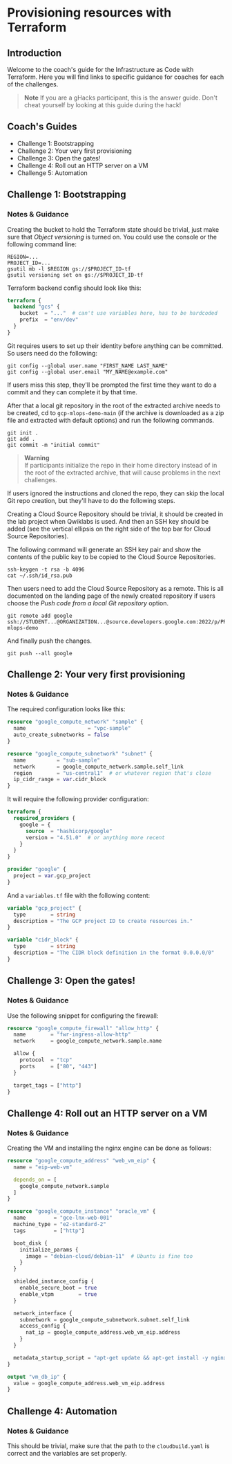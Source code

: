 # Provisioning resources with Terraform

## Introduction

Welcome to the coach's guide for the Infrastructure as Code with Terraform. Here you will find links to specific guidance for coaches for each of the challenges.

> **Note** If you are a gHacks participant, this is the answer guide. Don't cheat yourself by looking at this guide during the hack!

## Coach's Guides

- Challenge 1: Bootstrapping
- Challenge 2: Your very first provisioning
- Challenge 3: Open the gates!
- Challenge 4: Roll out an HTTP server on a VM
- Challenge 5: Automation


## Challenge 1: Bootstrapping

### Notes & Guidance

Creating the bucket to hold the Terraform state should be trivial, just make sure that _Object versioning_ is turned on. You could use the console or the following command line:

```shell
REGION=...
PROJECT_ID=...
gsutil mb -l $REGION gs://$PROJECT_ID-tf
gsutil versioning set on gs://$PROJECT_ID-tf
```

Terraform backend config should look like this:

```terraform
terraform {
  backend "gcs" {
    bucket  = "..."  # can't use variables here, has to be hardcoded
    prefix  = "env/dev"
  }
}
```

Git requires users to set up their identity before anything can be committed. So users need do the following:

```shell
git config --global user.name "FIRST_NAME LAST_NAME"
git config --global user.email "MY_NAME@example.com"
```

If users miss this step, they'll be prompted the first time they want to do a commit and they can complete it by that time.

After that a local git repository in the root of the extracted archive needs to be created, cd to `gcp-mlops-demo-main` (if the archive is downloaded as a zip file and extracted with default options) and run the following commands.

```shell
git init .
git add .
git commit -m "initial commit"
```

> **Warning**  
> If participants initialize the repo in their home directory instead of in the root of the extracted archive, that will cause problems in the next challenges.

If users ignored the instructions and cloned the repo, they can skip the local Git repo creation, but they'll have to do the following steps.

Creating a Cloud Source Repository should be trivial, it should be created in the lab project when Qwiklabs is used. And then an SSH key should be added (see the vertical ellipsis on the right side of the top bar for Cloud Source Repositories).

The following command will generate an SSH key pair and show the contents of the public key to be copied to the Cloud Source Repositories.

```shell
ssh-keygen -t rsa -b 4096
cat ~/.ssh/id_rsa.pub
```

Then users need to add the Cloud Source Repository as a remote. This is all documented on the landing page of the newly created repository if users choose the _Push code from a local Git repository_ option.

```shell
git remote add google ssh://STUDENT...@ORGANIZATION...@source.developers.google.com:2022/p/PROJECT/r/gcp-mlops-demo
```

And finally push the changes.

```shell
git push --all google
```

## Challenge 2: Your very first provisioning

### Notes & Guidance

The required configuration looks like this:

```terraform
resource "google_compute_network" "sample" {
  name                    = "vpc-sample"
  auto_create_subnetworks = false
}

resource "google_compute_subnetwork" "subnet" {
  name          = "sub-sample"
  network       = google_compute_network.sample.self_link
  region        = "us-central1"  # or whatever region that's close     
  ip_cidr_range = var.cidr_block
}
```

It will require the following provider configuration:

```terraform
terraform {
  required_providers {
    google = {
      source  = "hashicorp/google"
      version = "4.51.0"  # or anything more recent
    }
  }
}

provider "google" {
  project = var.gcp_project
}
```

And a `variables.tf` file with the following content:

```terraform
variable "gcp_project" {
  type        = string
  description = "The GCP project ID to create resources in."
}

variable "cidr_block" {
  type        = string
  description = "The CIDR block definition in the format 0.0.0.0/0"
}
```

## Challenge 3: Open the gates!

### Notes & Guidance

Use the following snippet for configuring the firewall:

```terraform
resource "google_compute_firewall" "allow_http" {
  name        = "fwr-ingress-allow-http"
  network     = google_compute_network.sample.name

  allow {
    protocol  = "tcp"
    ports     = ["80", "443"]
  }

  target_tags = ["http"]
}
```

## Challenge 4: Roll out an HTTP server on a VM

### Notes & Guidance

Creating the VM and installing the nginx engine can be done as follows:

```terraform
resource "google_compute_address" "web_vm_eip" {
  name = "eip-web-vm"

  depends_on = [
    google_compute_network.sample
  ]
}

resource "google_compute_instance" "oracle_vm" {
  name         = "gce-lnx-web-001"
  machine_type = "e2-standard-2"
  tags         = ["http"]

  boot_disk {
    initialize_params {
      image = "debian-cloud/debian-11"  # Ubuntu is fine too
    }
  }

  shielded_instance_config {
    enable_secure_boot = true
    enable_vtpm        = true
  }

  network_interface {
    subnetwork = google_compute_subnetwork.subnet.self_link
    access_config {
      nat_ip = google_compute_address.web_vm_eip.address
    }
  }

  metadata_startup_script = "apt-get update && apt-get install -y nginx"
}

output "vm_db_ip" {
  value = google_compute_address.web_vm_eip.address
}
```

## Challenge 4: Automation

### Notes & Guidance

This should be trivial, make sure that the path to the `cloudbuild.yaml` is correct and the variables are set properly.